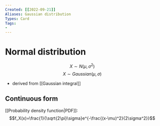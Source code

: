 ```yaml
---
Created: [[2022-09-21]]
Aliases: Gaussian distribution
Types: Card
Tags: 
- 
---
```

# Normal distribution
$$X\sim N (\mu, \sigma^2)$$
$$X\sim Gaussian (\mu, \sigma)$$
- derived from [[Gaussian integral]]
## Continuous form
[[Probability density function|PDF]]:
$$f_X(x)=\frac{1}{\sqrt{2\pi}\sigma}e^{-\frac{(x-\mu)^2}{2\sigma^2}}$$
